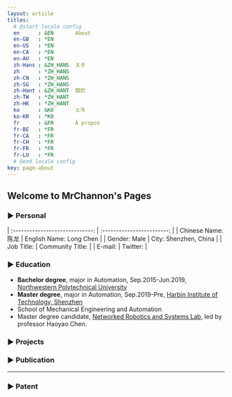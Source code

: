 ```yaml
---
layout: article
titles:
  # @start locale config
  en      : &EN       About
  en-GB   : *EN
  en-US   : *EN
  en-CA   : *EN
  en-AU   : *EN
  zh-Hans : &ZH_HANS  关于
  zh      : *ZH_HANS
  zh-CN   : *ZH_HANS
  zh-SG   : *ZH_HANS
  zh-Hant : &ZH_HANT  關於
  zh-TW   : *ZH_HANT
  zh-HK   : *ZH_HANT
  ko      : &KO       소개
  ko-KR   : *KO
  fr      : &FR       À propos
  fr-BE   : *FR
  fr-CA   : *FR
  fr-CH   : *FR
  fr-FR   : *FR
  fr-LU   : *FR
  # @end locale config
key: page-about
---
```


## Welcome to MrChannon's Pages

### ▶ Personal

| :-----------------------------: | :------------------------: |
| Chinese Name: 陈龙              | English Name: Long Chen   |
| Gender: Male                    | City: Shenzhen, China       | 
| Job Title:  | Community Title: |
| E-mail: | Twitter: |

### ▶ Education
- **Bachelor degree**, major in Automation, Sep.2015-Jun.2019, [Northwestern Polytechnical University](https://www.nwpu.edu.cn/)
- **Master degree**, major in Automation, Sep.2019-Pre, [Harbin Institute of Technology, Shenzhen](http://www.hitsz.edu.cn/index.html)
- School of Mechanical Engineering and Automation
- Master degree candidate, [Networked Robotics and Systems Lab](http://nrs-lab.com/), led by professor Haoyao Chen.


### ▶ Projects


### ▶ Publication


----------

### ▶ Patent
